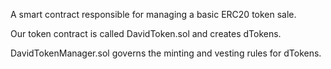 A smart contract responsible for managing a basic ERC20 token sale.

Our token contract is called DavidToken.sol and creates dTokens.

DavidTokenManager.sol governs the minting and vesting rules for dTokens.
